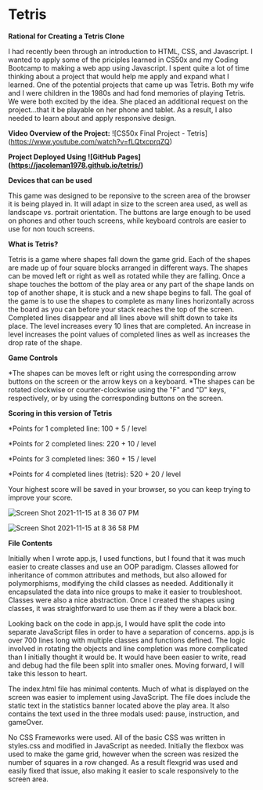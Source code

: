 # Tetris
**Rational for Creating a Tetris Clone**

I had recently been through an introduction to HTML, CSS, and Javascript. I wanted to apply some of the priciples learned in CS50x and my Coding Bootcamp to making a web app using Javascript. I spent quite a lot of time thinking about a project that would help me apply and expand what I learned. One of the potential projects that came up was Tetris. Both my wife and I were children in the 1980s and had fond memories of playing Tetris. We were both excited by the idea. She placed an additional request on the project...that it be playable on her phone and tablet. As a result, I also needed to learn about and apply responsive design.

**Video Overview of the Project:** ![CS50x Final Project - Tetris] (https://www.youtube.com/watch?v=fLQtxcprqZQ)

**Project Deployed Using ![GitHub Pages] (https://jacoleman1978.github.io/tetris/)**

**Devices that can be used**

This game was designed to be reponsive to the screen area of the browser it is being played in. It will adapt in size to the screen area used, as well as landscape vs. portrait orientation. The buttons are large enough to be used on phones and other touch screens, while keyboard controls are easier to use for non touch screens.

**What is Tetris?**

Tetris is a game where shapes fall down the game grid. Each of the shapes are made up of four square blocks arranged in different ways. The shapes can be moved left or right as well as rotated while they are falling. Once a shape touches the bottom of the play area or any part of the shape lands on top of another shape, it is stuck and a new shape begins to fall. The goal of the game is to use the shapes to complete as many lines horizontally across the board as you can before your stack reaches the top of the screen. Completed lines disappear and all lines above will shift down to take its place. The level increases every 10 lines that are completed. An increase in level increases the point values of completed lines as well as increases the drop rate of the shape.

**Game Controls**

*The shapes can be moves left or right using the corresponding arrow buttons on the screen or the arrow keys on a keyboard.
*The shapes can be rotated clockwise or counter-clockwise using the "F" and "D" keys, respectively, or by using the corresponding buttons on the screen.

**Scoring in this version of Tetris**

*Points for 1 completed line: 100 + 5 / level

*Points for 2 completed lines: 220 + 10 / level

*Points for 3 completed lines: 360 + 15 / level

*Points for 4 completed lines (tetris): 520 + 20 / level

Your highest score will be saved in your browser, so you can keep trying to improve your score.

![Screen Shot 2021-11-15 at 8 36 07 PM](https://user-images.githubusercontent.com/85963154/141885952-0f53b0db-c438-4623-85b3-d9fa5b801fb9.png)

![Screen Shot 2021-11-15 at 8 36 58 PM](https://user-images.githubusercontent.com/85963154/141888133-a7031f8f-0ef7-4997-a220-febb8a6ef303.png)


**File Contents**

Initially when I wrote app.js, I used functions, but I found that it was much easier to create classes and use an OOP paradigm. Classes allowed for inheritance of common attributes and methods, but also allowed for polymorphisms, modifying the child classes as needed. Additionally it encapsulated the data into nice groups to make it easier to troubleshoot. Classes were also a nice abstraction. Once I created the shapes using classes, it was straightforward to use them as if they were a black box.

Looking back on the code in app.js, I would have split the code into separate JavaScript files in order to have a separation of concerns. app.js is over 700 lines long with multiple classes and functions defined. The logic involved in rotating the objects and line completion was more complicated than I initially thought it would be. It would have been easier to write, read and debug had the file been split into smaller ones. Moving forward, I will take this lesson to heart.

The index.html file has minimal contents. Much of what is displayed on the screen was easier to implement using JavaScript. The file does include the static text in the statistics banner located above the play area. It also contains the text used in the three modals used: pause, instruction, and gameOver.

No CSS Frameworks were used. All of the basic CSS was written in styles.css and modified in JavaScript as needed. Initially the flexbox was used to make the game grid, however when the screen was resized the number of squares in a row changed. As a result flexgrid was used and easily fixed that issue, also making it easier to scale responsively to the screen area.
